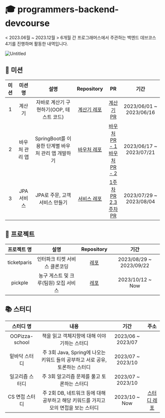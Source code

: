 # 🎓 programmers-backend-devcourse

< 2023.06월 ~ 2023.12월 > 6개월 간 프로그래머스에서 주관하는 백엔드 데브코스 4기를 진행하며 활동한 내역입니다.

![Untitled](https://github.com/Hchanghyeon/programmers-backend-devcourse/assets/92444744/567ca19a-0744-4596-9443-e0f5954a3931)

## 🎫 미션

| 미션 |   미션 명   |                설명                 |                                                      Repository                                                       |                                                                                 PR                                                                                 |           기간            |
|:--:|:--------:|:---------------------------------:|:---------------------------------------------------------------------------------------------------------------------:|:------------------------------------------------------------------------------------------------------------------------------------------------------------------:|:-----------------------:|
| 1  |   계산기    |     자바로 계산기 구현하기(OOP, 테스트 코드)     |                    [계산기 레포](https://github.com/prgrms-be-devcourse/java-calculator/tree/charlesuu)                    |                                             [계산기 PR](https://github.com/prgrms-be-devcourse/java-calculator/pull/164)                                              | 2023/06/01 ~ 2023/06/16 |
| 2  | 바우처 관리 앱 | SpringBoot를 이용한 단계별 바우처 관리 앱 개발하기 |                   [바우처 레포](https://github.com/prgrms-be-devcourse/springboot-basic/tree/charlesuu)                    | [바우처 PR - 1](https://github.com/prgrms-be-devcourse/springboot-basic/pull/733) <br> [바우처 PR - 2](https://github.com/prgrms-be-devcourse/springboot-basic/pull/853) | 2023/06/17 ~ 2023/07/21 |
| 3  | JPA 서비스  |        JPA로 주문, 고객 서비스 만들기        | [서비스 레포](https://github.com/prgrms-be-devcourse/springboot-jpa/tree/%EC%B0%BD%ED%98%84%2C%ED%98%84%ED%98%B8-mission3) |      [1주차 PR](https://github.com/prgrms-be-devcourse/springboot-jpa/pull/269) <br> [2,3주차 PR](https://github.com/prgrms-be-devcourse/springboot-jpa/pull/302)      | 2023/07/29 ~ 2023/08/04 |

## 💾 프로젝트

|   프로젝트 명    |           설명           |                           Repository                           |           기간            |
|:-----------:|:----------------------:|:--------------------------------------------------------------:|:-----------------------:|
| ticketparis |    인터파크 티켓 서비스 클론코딩    | [레포](https://github.com/prgrms-be-devcourse/BE-04-TICKETPARIS) | 2023/08/29 ~ 2023/09/22 |
|   pickple   | 농구 게스트 및 크루(팀원) 모집 서비스 |     [레포](https://github.com/Java-and-Script/pickple-back)      |    2023/10/12 ~ Now     |

## 📚 스터디

|     스터디 명      |                         내용                         |        기간         |                          주소                          |
|:--------------:|:--------------------------------------------------:|:-----------------:|:----------------------------------------------------:|
| OOPizza-school |              책을 읽고 객체지향에 대해 이야기하는 스터디              | 2023/06 ~ 2023/07 |                                                      |
|    밑바닥 스터디     | 주 3회 Java, Spring에 나오는 키워드 들의 공부하고 서로 공유, 토론하는 스터디 | 2023/07 ~ 2023/10 |                                                      |
|    일고리즘 스터디    |             주 3회 알고리즘 문제를 풀고 토론하는 스터디              | 2023/07 ~ 2023/10 |                                                      |
|   CS 면접 스터디    | 주 2회 DB, 네트워크 등에 대해 공부하고 해당 키워드를 가지고 모의 면접을 보는 스터디 |   2023/10 ~ Now   | [스터디 레포](https://github.com/dev-team-study/cs-study) |